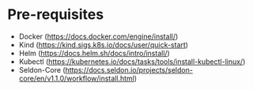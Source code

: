 # Pre-requisites

* Docker (https://docs.docker.com/engine/install/)
* Kind (https://kind.sigs.k8s.io/docs/user/quick-start)
* Helm (https://docs.helm.sh/docs/intro/install/)
* Kubectl (https://kubernetes.io/docs/tasks/tools/install-kubectl-linux/)
* Seldon-Core (https://docs.seldon.io/projects/seldon-core/en/v1.1.0/workflow/install.html)

